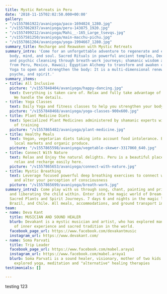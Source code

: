 ```yaml
---
title: Mystic Retreats in Peru
date: '2018-11-15T02:02:50.000+00:00'
gallery:
- "/v1557861922/avaniyoga/paco-1694024_1280.jpg"
- "/v1557862037/avaniyoga/peru-143875_1920.jpg"
- "/v1557499212/avaniyoga/Mahi__-165_Large_tsevqs.jpg"
- "/v1557581250/avaniyoga/main-macchu-pichu.jpg"
- "/v1557861204/avaniyoga/yoga-1994667_1280.jpg"
summary_title: Recharge and Reawaken with Mystic Retreats
summary_intro: 'Come for an unforgettable adventure to regenerate and energize your
  body, mind, and soul. Sacred Rituals in powerful ancient temples, Deep emotional
  and psychic cleansing through breath-work journeys; shamanic wisdom and meditations
  from Peru, Mexico, Hawaii; Egyptian Alchemy to transform and awaken consciousness;
  Yoga to open and strengthen the body: It is a multi-dimensional renewal of body,
  psyche, and spirit.'
summary_items:
- title: All Inclusive
  picture: "/v1557848404/avaniyoga/happy-dancing.jpg"
  text: Everything is taken care of. Relax and fully take advantage of your time.
    We handle the details.
- title: Yoga Classes
  text: Daily Yoga and fitness classes to help you strengthen your body and mind.
  picture: "/v1557848468/avaniyoga/yoga-classes-900x600.jpg"
- title: Plant Medicine Diets
  text: Specialized Plant Medicines administered by shamanic experts with generations
    of training
  picture: "/v1557865482/avaniyoga/plant-medicine.jpg"
- title: Healthy Meals
  text: Vegan, vegetarian diets taking into account food intolerance. Buying from
    local markets and organic produce.
  picture: "/v1557865598/avaniyoga/vegetable-skewer-3317060_640.jpg"
- title: Connect With Nature
  text: Relax and Enjoy the natural delights. Peru is a beautiful place and you can
    relax and recharge easily here.
  picture: "/v1557865653/avaniyoga/connect-with-nature.jpg"
- title: Mystic Breathing
  text: Leverage focused powerful deep breathing exercises to connect with your spirit
    and alter your perception of consciousness
  picture: "/v1557865699/avaniyoga/breath-work.jpg"
summary_intro2: Come play with us through song, chant, painting and primal clay, awakening
  and liberating the child within. Enter into the magic world of Dream-time through
  Sacred Plants and Spirit Journeys. 7 days 6 and nights in the magic lands of Peru,
  Brazil, and Chile. All meals, accommodations, and ground transport included
team:
- name: Deva Kant
  title: MUSICIAN AND SOUND HEALER
  blurb: Devakant is a mystic musician and artist, who has explored many pathways
    of inner experience and sacred tradition in the world.
  facebook_page_url: https://www.facebook.com/devakantmusic
  instagram_url: https://www.devakant.com/
- name: Soma Parvati
  title: Trip Leader
  facebook_page_url: https://www.facebook.com/mabel.araya1
  instagram_url: https://www.facebook.com/mabel.araya1
  blurb: Soma Parvati is a sound healer, visionary, mother of two kids who has deeply
    explored yoga, meditation and "alternative" healing therapies
testimonials: []

---
```

testing 123